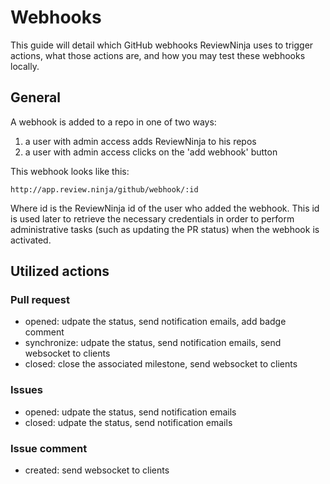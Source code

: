 # Webhooks

This guide will detail which GitHub webhooks ReviewNinja uses to trigger actions, what those actions are, 
and how you may test these webhooks locally.

## General

A webhook is added to a repo in one of two ways:

1. a user with admin access adds ReviewNinja to his repos
2. a user with admin access clicks on the 'add webhook' button

This webhook looks like this:
```
http://app.review.ninja/github/webhook/:id
```

Where id is the ReviewNinja id of the user who added the webhook. This id is used later to retrieve the 
necessary credentials in order to perform administrative 
tasks (such as updating the PR status) when the webhook is activated.

## Utilized actions

### Pull request

- opened: udpate the status, send notification emails, add badge comment
- synchronize: udpate the status, send notification emails, send websocket to clients
- closed: close the associated milestone, send websocket to clients

### Issues

- opened: udpate the status, send notification emails
- closed: udpate the status, send notification emails

### Issue comment

- created: send websocket to clients

